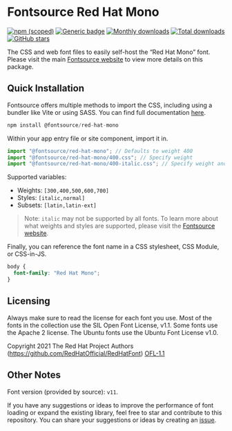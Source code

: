 # Fontsource Red Hat Mono

[![npm (scoped)](https://img.shields.io/npm/v/@fontsource/red-hat-mono?color=brightgreen)](https://www.npmjs.com/package/@fontsource/red-hat-mono) [![Generic badge](https://img.shields.io/badge/fontsource-passing-brightgreen)](https://github.com/fontsource/fontsource) [![Monthly downloads](https://badgen.net/npm/dm/@fontsource/red-hat-mono)](https://github.com/fontsource/fontsource) [![Total downloads](https://badgen.net/npm/dt/@fontsource/red-hat-mono)](https://github.com/fontsource/fontsource) [![GitHub stars](https://img.shields.io/github/stars/fontsource/fontsource.svg?style=social&label=Star)](https://github.com/fontsource/fontsource/stargazers)

The CSS and web font files to easily self-host the “Red Hat Mono” font. Please visit the main [Fontsource website](https://fontsource.org/fonts/red-hat-mono) to view more details on this package.

## Quick Installation

Fontsource offers multiple methods to import the CSS, including using a bundler like Vite or using SASS. You can find full documentation [here](https://fontsource.org/docs/getting-started/introduction).

```javascript
npm install @fontsource/red-hat-mono
```

Within your app entry file or site component, import it in.

```javascript
import "@fontsource/red-hat-mono"; // Defaults to weight 400
import "@fontsource/red-hat-mono/400.css"; // Specify weight
import "@fontsource/red-hat-mono/400-italic.css"; // Specify weight and style
```

Supported variables:
- Weights: `[300,400,500,600,700]`
- Styles: `[italic,normal]`
- Subsets: `[latin,latin-ext]`

> Note: `italic` may not be supported by all fonts. To learn more about what weights and styles are supported, please visit the [Fontsource website](https://fontsource.org/fonts/red-hat-mono).

Finally, you can reference the font name in a CSS stylesheet, CSS Module, or CSS-in-JS.

```css
body {
  font-family: "Red Hat Mono";
}
```

## Licensing
Always make sure to read the license for each font you use. Most of the fonts in the collection use the SIL Open Font License, v1.1. Some fonts use the Apache 2 license. The Ubuntu fonts use the Ubuntu Font License v1.0.

Copyright 2021 The Red Hat Project Authors (https://github.com/RedHatOfficial/RedHatFont)
[OFL-1.1](http://scripts.sil.org/OFL)

## Other Notes
Font version (provided by source): `v11`.

If you have any suggestions or ideas to improve the performance of font loading or expand the existing library, feel free to star and contribute to this repository. You can share your suggestions or ideas by creating an [issue](https://github.com/fontsource/fontsource/issues).